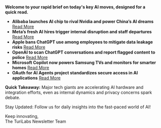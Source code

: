 <p><strong>Welcome to your rapid brief on today's key AI moves, designed for a quick read.</strong></p>
<ul>
<li><strong>Alibaba launches AI chip to rival Nvidia and power China’s AI dreams</strong> <a href="https://www.wsj.com/tech/ai/alibaba-ai-chip-nvidia-f5dc96e3">Read More</a></li>
<li><strong>Meta’s fresh AI hires trigger internal disruption and staff departures</strong> <a href="https://arstechnica.com/ai/2025/08/zuckerbergs-ai-hires-disrupt-meta-with-swift-exits-and-threats-to-leave/">Read More</a></li>
<li><strong>Apple bans ChatGPT use among employees to mitigate data leakage risks</strong> <a href="https://www.wsj.com/tech/apple-restricts-use-of-chatgpt-joining-other-companies-wary-of-leaks-d44d7d34">Read More</a></li>
<li><strong>OpenAI to scan ChatGPT conversations and report flagged content to police</strong> <a href="https://futurism.com/openai-scanning-conversations-police">Read More</a></li>
<li><strong>Microsoft Copilot now powers Samsung TVs and monitors for smarter homes</strong> <a href="https://www.theverge.com/news/767078/microsoft-samsung-tv-copilot-ai-assistant-launch">Read More</a></li>
<li><strong>OAuth for AI Agents project standardizes secure access in AI applications</strong> <a href="https://github.com/kagehq/keys">Read More</a></li>
</ul>
<p><strong>Quick Takeaway:</strong> Major tech giants are accelerating AI hardware and integration efforts, even as internal dynamics and privacy concerns spark debate.</p>
<p>Stay Updated: Follow us for daily insights into the fast-paced world of AI! </p>
<p>Keep innovating,<br />
The TuriLabs Newsletter Team</p>